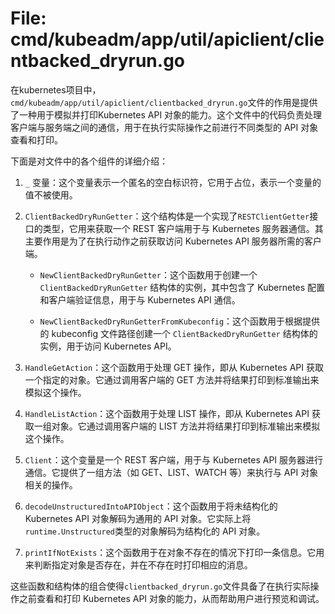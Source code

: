 # File: cmd/kubeadm/app/util/apiclient/clientbacked_dryrun.go

在kubernetes项目中，`cmd/kubeadm/app/util/apiclient/clientbacked_dryrun.go`文件的作用是提供了一种用于模拟并打印Kubernetes API 对象的能力。这个文件中的代码负责处理客户端与服务端之间的通信，用于在执行实际操作之前进行不同类型的 API 对象查看和打印。

下面是对文件中的各个组件的详细介绍：

1. `_` 变量：这个变量表示一个匿名的空白标识符，它用于占位，表示一个变量的值不被使用。
   
2. `ClientBackedDryRunGetter`：这个结构体是一个实现了`RESTClientGetter`接口的类型，它用来获取一个 REST 客户端用于与 Kubernetes 服务器通信。其主要作用是为了在执行动作之前获取访问 Kubernetes API 服务器所需的客户端。

   - `NewClientBackedDryRunGetter`：这个函数用于创建一个 `ClientBackedDryRunGetter` 结构体的实例，其中包含了 Kubernetes 配置和客户端验证信息，用于与 Kubernetes API 通信。
   
   - `NewClientBackedDryRunGetterFromKubeconfig`：这个函数用于根据提供的 kubeconfig 文件路径创建一个 `ClientBackedDryRunGetter` 结构体的实例，用于访问 Kubernetes API。
   
3. `HandleGetAction`：这个函数用于处理 GET 操作，即从 Kubernetes API 获取一个指定的对象。它通过调用客户端的 GET 方法并将结果打印到标准输出来模拟这个操作。
   
4. `HandleListAction`：这个函数用于处理 LIST 操作，即从 Kubernetes API 获取一组对象。它通过调用客户端的 LIST 方法并将结果打印到标准输出来模拟这个操作。

5. `Client`：这个变量是一个 REST 客户端，用于与 Kubernetes API 服务器进行通信。它提供了一组方法（如 GET、LIST、WATCH 等）来执行与 API 对象相关的操作。
   
6. `decodeUnstructuredIntoAPIObject`：这个函数用于将未结构化的 Kubernetes API 对象解码为通用的 API 对象。它实际上将`runtime.Unstructured`类型的对象解码为结构化的 API 对象。

7. `printIfNotExists`：这个函数用于在对象不存在的情况下打印一条信息。它用来判断指定对象是否存在，并在不存在时打印相应的消息。

这些函数和结构体的组合使得`clientbacked_dryrun.go`文件具备了在执行实际操作之前查看和打印 Kubernetes API 对象的能力，从而帮助用户进行预览和调试。

